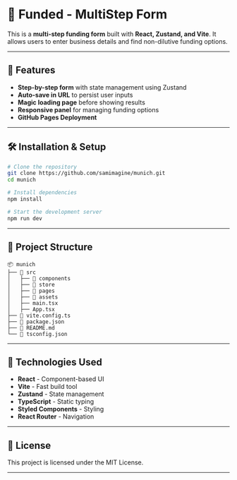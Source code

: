 # 🚀 Funded - MultiStep Form

This is a **multi-step funding form** built with **React, Zustand, and Vite**. It allows users to enter business details and find non-dilutive funding options.

---

## 📌 Features

- **Step-by-step form** with state management using Zustand
- **Auto-save in URL** to persist user inputs
- **Magic loading page** before showing results
- **Responsive panel** for managing funding options
- **GitHub Pages Deployment**

---

## 🛠️ Installation & Setup

```sh
# Clone the repository
git clone https://github.com/samimagine/munich.git
cd munich

# Install dependencies
npm install

# Start the development server
npm run dev
```

---

## 📂 Project Structure

```
📦 munich
├── 📂 src
│   ├── 📂 components
│   ├── 📂 store
│   ├── 📂 pages
│   ├── 📂 assets
│   ├── main.tsx
│   ├── App.tsx
├── 📄 vite.config.ts
├── 📄 package.json
├── 📄 README.md
└── 📄 tsconfig.json
```

---

## 🔧 Technologies Used

- **React** - Component-based UI
- **Vite** - Fast build tool
- **Zustand** - State management
- **TypeScript** - Static typing
- **Styled Components** - Styling
- **React Router** - Navigation

---

## 📄 License

This project is licensed under the MIT License.

---
